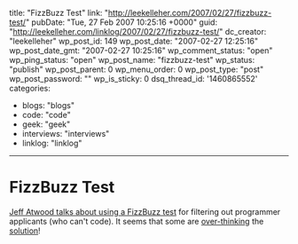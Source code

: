 title: "FizzBuzz Test"
link: "http://leekelleher.com/2007/02/27/fizzbuzz-test/"
pubDate: "Tue, 27 Feb 2007 10:25:16 +0000"
guid: "http://leekelleher.com/linklog/2007/02/27/fizzbuzz-test/"
dc_creator: "leekelleher"
wp_post_id: 149
wp_post_date: "2007-02-27 12:25:16"
wp_post_date_gmt: "2007-02-27 10:25:16"
wp_comment_status: "open"
wp_ping_status: "open"
wp_post_name: "fizzbuzz-test"
wp_status: "publish"
wp_post_parent: 0
wp_menu_order: 0
wp_post_type: "post"
wp_post_password: ""
wp_is_sticky: 0
dsq_thread_id: '1460865552'
categories:
  - blogs: "blogs"
  - code: "code"
  - geek: "geek"
  - interviews: "interviews"
  - linklog: "linklog"

---

# FizzBuzz Test

<a href="http://www.codinghorror.com/blog/archives/000781.html">Jeff Atwood talks about using a FizzBuzz test</a> for filtering out programmer applicants (who can't code). It seems that some are <a href="http://weblog.raganwald.com/2007/01/dont-overthink-fizzbuzz.html">over-thinking</a> the <a href="http://programming.reddit.com/info/10d7w/comments">solution</a>!